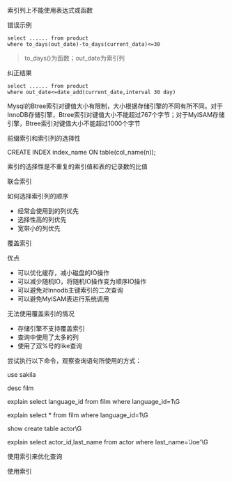 索引列上不能使用表达式或函数

错误示例

```mysql
select ...... from product
where to_days(out_date)-to_days(current_data)<=30
```

> to_days()为函数；out_date为索引列

纠正结果

```mysql
select ...... from product
where out_date<=date_add(current_date,interval 30 day)
```



Mysql的Btree索引对键值大小有限制，大小根据存储引擎的不同有所不同。对于InnoDB存储引擎，Btree索引对键值大小不能超过767个字节；对于MyISAM存储引擎，Btree索引对键值大小不能超过1000个字节



前缀索引和索引列的选择性

CREATE INDEX index_name ON table(col_name(n));

索引的选择性是不重复的索引值和表的记录数的比值



联合索引

如何选择索引列的顺序

- 经常会使用到的列优先
- 选择性高的列优先
- 宽带小的列优先



覆盖索引

优点

- 可以优化缓存，减小磁盘的IO操作
- 可以减少随机IO，将随机IO操作变为顺序IO操作
- 可以避免对Innodb主键索引的二次查询
- 可以避免MyISAM表进行系统调用



无法使用覆盖索引的情况

- 存储引擎不支持覆盖索引
- 查询中使用了太多的列
- 使用了双%号的like查询



尝试执行以下命令，观察查询语句所使用的方式：

use sakila

desc film

explain select language_id from film where language_id=1\G

explain select * from film where language_id=1\G

show create table actor\G

explain select actor_id,last_name from actor where last_name='Joe'\G





使用索引来优化查询

使用索引